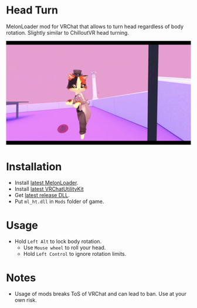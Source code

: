 # Head Turn
MelonLoader mod for VRChat that allows to turn head regardless of body rotation. Slightly similar to ChilloutVR head turning.

[![](.github/img_01.png)](https://youtu.be/ER8wQ2f6N_I)

# Installation
* Install [latest MelonLoader](https://github.com/LavaGang/MelonLoader).
* Install [latest VRChatUtilityKit](https://github.com/loukylor/VRC-Mods)
* Get [latest release DLL](../../releases/latest).
* Put `ml_ht.dll` in `Mods` folder of game.

# Usage
* Hold `Left Alt` to lock body rotation.
  * Use `Mouse wheel` to roll your head.
  * Hold `Left Control` to ignore rotation limits.

# Notes
* Usage of mods breaks ToS of VRChat and can lead to ban. Use at your own risk.

